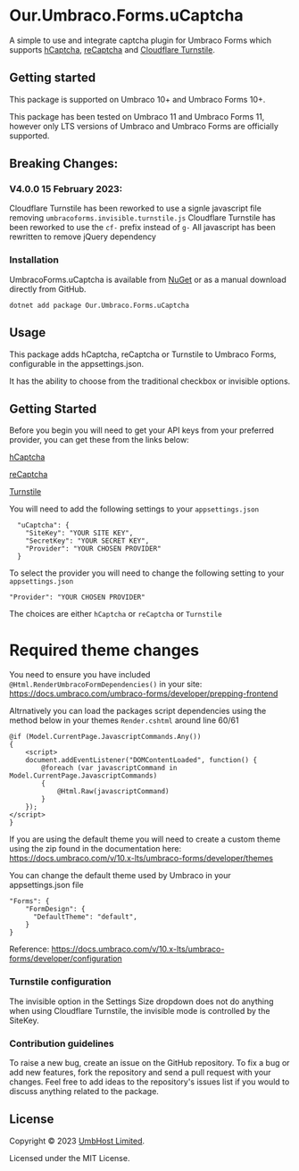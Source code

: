 # Our.Umbraco.Forms.uCaptcha

A simple to use and integrate captcha plugin for Umbraco Forms which supports [hCaptcha](https://www.hcaptcha.com/), [reCaptcha](https://developers.google.com/recaptcha/) and [Cloudflare Turnstile](https://www.cloudflare.com/products/turnstile/).

## Getting started

This package is supported on Umbraco 10+ and Umbraco Forms 10+.

This package has been tested on Umbraco 11 and Umbraco Forms 11, however only LTS versions of Umbraco and Umbraco Forms are officially supported.

## Breaking Changes:

### V4.0.0 15 February 2023:

Cloudflare Turnstile has been reworked to use a signle javascript file removing `umbracoforms.invisible.turnstile.js`
Cloudflare Turnstile has been reworked to use the `cf-` prefix instead of `g-`
All javascript has been rewritten to remove jQuery dependency

### Installation

UmbracoForms.uCaptcha is available from [NuGet](https://www.nuget.org/packages/Our.Umbraco.Forms.uCaptcha) or as a manual download directly from GitHub.

    dotnet add package Our.Umbraco.Forms.uCaptcha

## Usage

This package adds hCaptcha, reCaptcha or Turnstile to Umbraco Forms, configurable in the appsettings.json.

It has the ability to choose from the traditional checkbox or invisible options.


## Getting Started

Before you begin you will need to get your API keys from your preferred provider, you can get these from the links below:

[hCaptcha](https://hCaptcha.com/?r=0d16470cad8d)

[reCaptcha](https://www.google.com/recaptcha/about/)

[Turnstile](https://developers.cloudflare.com/turnstile/)

You will need to add the following settings to your `appsettings.json`

      "uCaptcha": {
        "SiteKey": "YOUR SITE KEY",
        "SecretKey": "YOUR SECRET KEY",
        "Provider": "YOUR CHOSEN PROVIDER"
      }

To select the provider you will need to change the following setting to your `appsettings.json`
    
    "Provider": "YOUR CHOSEN PROVIDER"

The choices are either `hCaptcha` or `reCaptcha` or `Turnstile`

# Required theme changes

You need to ensure you have included `@Html.RenderUmbracoFormDependencies()` in your site:
https://docs.umbraco.com/umbraco-forms/developer/prepping-frontend

Altrnatively you can load the packages script dependencies using the method below in your themes `Render.cshtml` around line 60/61

```        
@if (Model.CurrentPage.JavascriptCommands.Any())
{
    <script>
    document.addEventListener("DOMContentLoaded", function() {
        @foreach (var javascriptCommand in Model.CurrentPage.JavascriptCommands)
        {
            @Html.Raw(javascriptCommand)
        }
    });
</script>
}
```

If you are using the default theme you will need to create a custom theme using the zip found in the documentation here:
https://docs.umbraco.com/v/10.x-lts/umbraco-forms/developer/themes

You can change the default theme used by Umbraco in your appsettings.json file
```
"Forms": {
    "FormDesign": {
      "DefaultTheme": "default",
    }
}
```
Reference:
https://docs.umbraco.com/v/10.x-lts/umbraco-forms/developer/configuration

### Turnstile configuration

The invisible option in the Settings Size dropdown does not do anything when using Cloudflare Turnstile, the invisible mode is controlled by the SiteKey.

### Contribution guidelines

To raise a new bug, create an issue on the GitHub repository. To fix a bug or add new features, fork the repository and send a pull request with your changes. Feel free to add ideas to the repository's issues list if you would to discuss anything related to the package.

## License

Copyright &copy; 2023 [UmbHost Limited](https://umbhost.net/).

Licensed under the MIT License.
